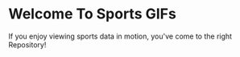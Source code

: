 # Welcome To Sports GIFs

If you enjoy viewing sports data in motion, you've come to the right Repository!

